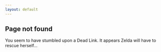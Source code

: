 ```yaml
---
layout: default
---
```


## Page not found

You seem to have stumbled upon a Dead Link.
It appears Zelda will have to rescue herself...
